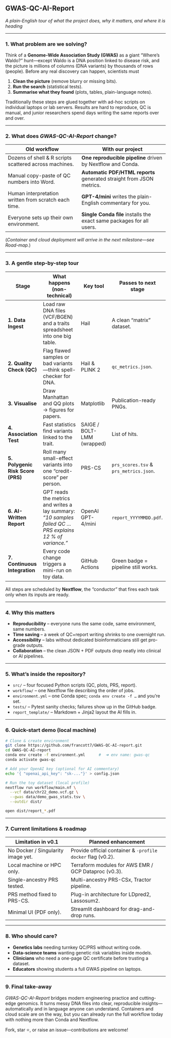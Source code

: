 ## GWAS-QC-AI-Report

*A plain-English tour of what the project does, why it matters, and where it is heading*

---

### 1.  What problem are we solving?

Think of a **Genome-Wide Association Study (GWAS)** as a giant “Where’s Waldo?” hunt—except Waldo is a DNA position linked to disease risk, and the picture is millions of columns (DNA variants) by thousands of rows (people).
Before any real discovery can happen, scientists must

1. **Clean the picture** (remove blurry or missing bits).
2. **Run the search** (statistical tests).
3. **Summarise what they found** (plots, tables, plain-language notes).

Traditionally these steps are glued together with ad-hoc scripts on individual laptops or lab servers. Results are hard to reproduce, QC is manual, and junior researchers spend days writing the same reports over and over.

---

### 2.  What does *GWAS-QC-AI-Report* change?

| Old workflow                                           | With our project                                                      |
| ------------------------------------------------------ | --------------------------------------------------------------------- |
| Dozens of shell & R scripts scattered across machines. | **One reproducible pipeline** driven by Nextflow and Conda.           |
| Manual copy-paste of QC numbers into Word.             | **Automatic PDF/HTML reports** generated straight from JSON metrics.  |
| Human interpretation written from scratch each time.   | **GPT-4/mini** writes the plain-English commentary for you.           |
| Everyone sets up their own environment.                | **Single Conda file** installs the exact same packages for all users. |

(*Container and cloud deployment will arrive in the next milestone—see Road-map.*)

---

### 3.  A gentle step-by-step tour

| Stage                             | What happens (non-technical)                                                                              | Key tool                   | Passes **to next stage**               |
| --------------------------------- | --------------------------------------------------------------------------------------------------------- | -------------------------- | -------------------------------------- |
| **1. Data Ingest**                | Load raw DNA files (VCF/BGEN) and a traits spreadsheet into one big table.                                | Hail                       | A clean “matrix” dataset.              |
| **2. Quality Check (QC)**         | Flag flawed samples or bad variants—think spell-checker for DNA.                                          | Hail & PLINK 2             | `qc_metrics.json`.                     |
| **3. Visualise**                  | Draw Manhattan and QQ plots → figures for papers.                                                         | Matplotlib                 | Publication-ready PNGs.                |
| **4. Association Test**           | Fast statistics find variants linked to the trait.                                                        | SAIGE / BOLT-LMM (wrapped) | List of hits.                          |
| **5. Polygenic Risk Score (PRS)** | Roll many small-effect variants into one “credit-score” per person.                                       | PRS-CS                     | `prs_scores.tsv` & `prs_metrics.json`. |
| **6. AI-Written Report**          | GPT reads the metrics and writes a lay summary: *“10 samples failed QC … PRS explains 12 % of variance.”* | OpenAI GPT-4/mini          | `report_YYYYMMDD.pdf`.                 |
| **7. Continuous Integration**     | Every code change triggers a mini-run on toy data.                                                        | GitHub Actions             | Green badge = pipeline still works.    |

All steps are scheduled by **Nextflow**, the “conductor” that fires each task only when its inputs are ready.

---

### 4.  Why this matters

* **Reproducibility** – everyone runs the same code, same environment, same numbers.
* **Time saving** – a week of QC+report writing shrinks to one overnight run.
* **Accessibility** – labs without dedicated bioinformaticians still get pro-grade outputs.
* **Collaboration** – the clean JSON + PDF outputs drop neatly into clinical or AI pipelines.

---

### 5.  What’s inside the repository?

* `src/` – four focused Python scripts (QC, plots, PRS, report).
* `workflow/` – one Nextflow file describing the order of jobs.
* `environment.yml` – one Conda spec; `conda env create -f …` and you’re set.
* `tests/` – Pytest sanity checks; failures show up in the GitHub badge.
* `report_template/` – Markdown + Jinja2 layout the AI fills in.

---

### 6.  Quick-start demo (local machine)

```bash
# Clone & create environment
git clone https://github.com/francott7/GWAS-QC-AI-report.git
cd GWAS-QC-AI-report
conda env create -f environment.yml      #  ➜ env name: gwas-qc
conda activate gwas-qc

# Add your OpenAI key (optional for AI commentary)
echo '{ "openai_api_key": "sk-..."}' > config.json

# Run the toy dataset (local profile)
nextflow run workflow/main.nf \
  --vcf data/chr22_demo.vcf.gz \
  --gwas data/demo_gwas_stats.tsv \
  --outdir dist/

open dist/report_*.pdf
```

---

### 7.  Current limitations & roadmap

| Limitation in v0.1                 | Planned enhancement                                         |
| ---------------------------------- | ----------------------------------------------------------- |
| No Docker / Singularity image yet. | Provide official container & `-profile docker` flag (v0.2). |
| Local machine or HPC only.         | Terraform modules for AWS EMR / GCP Dataproc (v0.3).        |
| Single-ancestry PRS tested.        | Multi-ancestry PRS-CSx, Tractor pipeline.                   |
| PRS method fixed to PRS-CS.        | Plug-in architecture for LDpred2, Lassosum2.                |
| Minimal UI (PDF only).             | Streamlit dashboard for drag-and-drop runs.                 |

---

### 8.  Who should care?

* **Genetics labs** needing turnkey QC/PRS without writing code.
* **Data-science teams** wanting genetic risk variables inside models.
* **Clinicians** who need a one-page QC certificate before trusting a dataset.
* **Educators** showing students a full GWAS pipeline on laptops.

---

### 9.  Final take-away

*GWAS-QC-AI-Report* bridges modern engineering practice and cutting-edge genomics.
It turns messy DNA files into clear, reproducible insights—automatically and in language anyone can understand.
Containers and cloud scale are on the way, but you can already run the full workflow today with nothing more than Conda and Nextflow.

Fork, star ⭐, or raise an issue—contributions are welcome!
